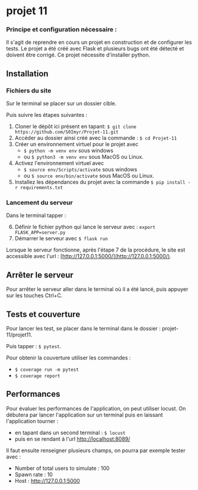 # projet 11


### Principe et configuration nécessaire :
Il s'agit de reprendre en cours un projet en construction et de configurer les tests.
Le projet a été créé avec Flask et plusieurs bugs ont été détecté et doivent être corrigé.
Ce projet nécessite d'installer python.

## Installation
### Fichiers du site
Sur le terminal se placer sur un dossier cible.

Puis suivre les étapes suivantes :
1. Cloner le dépôt ici présent en tapant: `$ git clone https://github.com/S0Imyr/Projet-11.git`
2. Accéder au dossier ainsi créé avec la commande : `$ cd Projet-11`
3. Créer un environnement virtuel pour le projet avec 
    - `$ python -m venv env` sous windows 
    - ou `$ python3 -m venv env` sous MacOS ou Linux.
4. Activez l'environnement virtuel avec 
    - `$ source env/Scripts/activate` sous windows 
    - ou `$ source env/bin/activate` sous MacOS ou Linux.
5. Installez les dépendances du projet avec la commande `$ pip install -r requirements.txt`


### Lancement du serveur
Dans le terminal tapper :

6. Définir le fichier python qui lance le serveur avec : `export FLASK_APP=server.py`
7. Démarrer le serveur avec `$ flask run`

Lorsque le serveur fonctionne, après l'étape 7 de la procédure, le site est accessible avec l'url : [http://127.0.0.1:5000/](http://127.0.0.1:5000/).

## Arrêter le serveur

Pour arrêter le serveur aller dans le terminal où il a été lancé, puis appuyer sur les touches Ctrl+C.

## Tests et couverture

Pour lancer les test, se placer dans le terminal dans le dossier : projet-11/projet11.

Puis tapper : `$ pytest`.

Pour obtenir la couverture utiliser les commandes :
 - `$ coverage run -m pytest`
 - `$ coverage report`

## Performances

Pour évaluer les performances de l'application, on peut utiliser locust.
On débutera par lancer l'application sur un terminal puis en laissant l'application tourner :

 - en tapant dans un second terminal : `$ locust `
 - puis en se rendant à l'url [http://localhost:8089/](http://localhost:8089/)

 Il faut ensuite renseigner plusieurs champs, on pourra par exemple tester avec :
 - Number of total users to simulate : 100
 - Spawn rate : 10
 - Host : http://127.0.0.1:5000